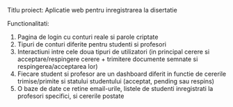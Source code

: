 Titlu proiect:
Aplicatie web pentru inregistrarea la disertatie

Functionalitati:
1. Pagina de login cu conturi reale si parole criptate
2. Tipuri de conturi diferite pentru studenti si profesori
3. Interactiuni intre cele doua tipuri de utilizatori (in principal cerere si acceptare/respingere cerere + trimitere documente semnate si respingerea/acceptarea lor)
4. Fiecare student si profesor are un dashboard diferit in functie de cererile trimise/primite si statului studentului (acceptat, pending sau respins)
5. O baze de date ce retine email-urile, listele de studenti inregistrati la profesori specifici, si cererile postate

